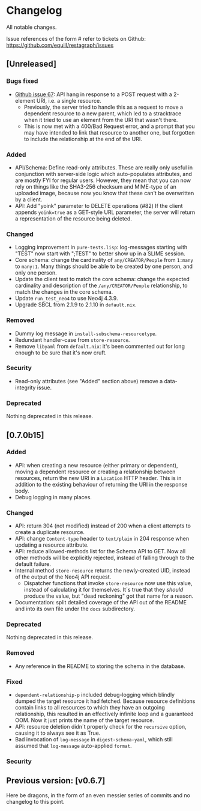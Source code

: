 # Changelog

All notable changes.

Issue references of the form #<number> refer to tickets on Github: https://github.com/equill/restagraph/issues


## [Unreleased]

### Bugs fixed

- [Github issue 67](https://github.com/equill/restagraph/issues/67): API hang in response to a POST request with a 2-element URI, i.e. a single resource.
    - Previously, the server tried to handle this as a request to move a dependent resource to a new parent, which led to a stracktrace when it tried to use an element from the URI that wasn't there.
    - This is now met with a 400/Bad Request error, and a prompt that you may have intended to link that resource to another one, but forgotten to include the relationship at the end of the URI.


### Added

- API/Schema: Define read-only attributes.
  These are really only useful in conjunction with server-side logic which auto-populates attributes, and are mostly FYI for regular users. However, they mean that you can now rely on things like the SHA3-256 checksum and MIME-type of an uploaded image, because now you know that these can't be overwritten by a client.
- API: Add "yoink" parameter to DELETE operations (#82)
  If the client appends `yoink=true` as a GET-style URL parameter, the server will return a representation of the resource being deleted.


### Changed

- Logging improvement in `pure-tests.lisp`: log-messages starting with "TEST" now start with ";TEST" to better show up in a SLIME session.
- Core schema: change the cardinality of `any/CREATOR/People` from `1:many` to `many:1`. Many things should be able to be created by one person, and only one person.
- Update the client test to match the core schema: change the expected cardinality and description of the `/any/CREATOR/People` relationship, to match the changes in the core schema.
- Update `run_test_neo4` to use Neo4j 4.3.9.
- Upgrade SBCL from 2.1.9 to 2.1.10 in `default.nix`.


### Removed

- Dummy log message in `install-subschema-resourcetype`.
- Redundant handler-case from `store-resource`.
- Remove `libyaml` from `default.nix`: it's been commented out for long enough to be sure that it's now cruft.


### Security

- Read-only attributes (see "Added" section above) remove a data-integrity issue.


### Deprecated

Nothing deprecated in this release.


## [0.7.0b15]

### Added

- API: when creating a new resource (either primary or dependent), moving a dependent resource or creating a relationship between resources, return the new URI in a `Location` HTTP header. This is in addition to the existing behaviour of returning the URI in the response body.
- Debug logging in many places.

### Changed

- API: return 304 (not modified) instead of 200 when a client attempts to create a duplicate resource.
- API: change `Content-type` header to `text/plain` in 204 response when updating a resource attribute.
- API: reduce allowed-methods list for the Schema API to GET. Now all other methods will be explicitly rejected, instead of falling through to the default failure.
- Internal method `store-resource` returns the newly-created UID, instead of the output of the Neo4j API request.
    - Dispatcher functions that invoke `store-resource` now use this value, instead of calculating it for themselves. It´s true that they _should_ produce the value, but "dead reckoning" got that name for a reason.
- Documentation: split detailed coverage of the API out of the README and into its own file under the `docs` subdirectory.

### Deprecated

Nothing deprecated in this release.

### Removed

- Any reference in the README to storing the schema in the database.

### Fixed

- `dependent-relationship-p` included debug-logging which blindly dumped the target resource it had fetched. Because resource definitions contain links to all resources to which they have an outgoing relationship, this resulted in an effectively infinite loop and a guaranteed OOM. Now it just prints the name of the target resource.
- API: resource deletion didn´t properly check for the `recursive` option, causing it to always see it as True.
- Bad invocation of `log-message` in `digest-schema-yaml`, which still assumed that `log-message` auto-applied `format`.

### Security


## Previous version: [v0.6.7]

Here be dragons, in the form of an even messier series of commits and no changelog to this point.
